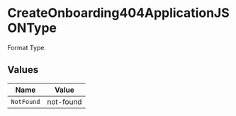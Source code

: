 # CreateOnboarding404ApplicationJSONType

Format Type.


## Values

| Name       | Value      |
| ---------- | ---------- |
| `NotFound` | not-found  |